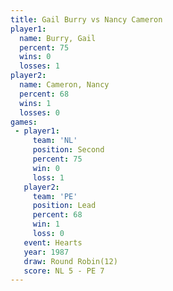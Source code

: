 ```yaml
---
title: Gail Burry vs Nancy Cameron
player1:              
  name: Burry, Gail   
  percent: 75         
  wins: 0             
  losses: 1           
player2:              
  name: Cameron, Nancy
  percent: 68         
  wins: 1             
  losses: 0           
games:
 - player1:          
     team: 'NL'      
     position: Second
     percent: 75     
     win: 0          
     loss: 1         
   player2:        
     team: 'PE'    
     position: Lead
     percent: 68   
     win: 1        
     loss: 0       
   event: Hearts        
   year: 1987           
   draw: Round Robin(12)
   score: NL 5 - PE 7   
---
```

